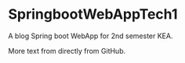 # SpringbootWebAppTech1

A blog Spring boot WebApp for 2nd semester KEA.


More text from directly from GitHub.
